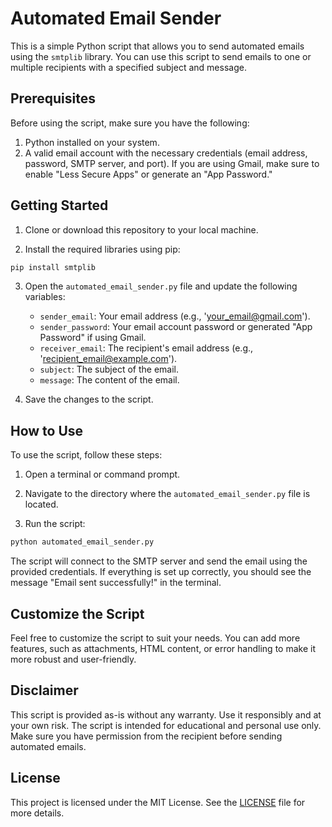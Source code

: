 # Automated Email Sender

This is a simple Python script that allows you to send automated emails using the `smtplib` library. You can use this script to send emails to one or multiple recipients with a specified subject and message.

## Prerequisites

Before using the script, make sure you have the following:

1. Python installed on your system.
2. A valid email account with the necessary credentials (email address, password, SMTP server, and port). If you are using Gmail, make sure to enable "Less Secure Apps" or generate an "App Password."

## Getting Started

1. Clone or download this repository to your local machine.

2. Install the required libraries using pip:

```bash
pip install smtplib
```

3. Open the `automated_email_sender.py` file and update the following variables:

   - `sender_email`: Your email address (e.g., 'your_email@gmail.com').
   - `sender_password`: Your email account password or generated "App Password" if using Gmail.
   - `receiver_email`: The recipient's email address (e.g., 'recipient_email@example.com').
   - `subject`: The subject of the email.
   - `message`: The content of the email.

4. Save the changes to the script.

## How to Use

To use the script, follow these steps:

1. Open a terminal or command prompt.

2. Navigate to the directory where the `automated_email_sender.py` file is located.

3. Run the script:

```bash
python automated_email_sender.py
```

The script will connect to the SMTP server and send the email using the provided credentials. If everything is set up correctly, you should see the message "Email sent successfully!" in the terminal.

## Customize the Script

Feel free to customize the script to suit your needs. You can add more features, such as attachments, HTML content, or error handling to make it more robust and user-friendly.

## Disclaimer

This script is provided as-is without any warranty. Use it responsibly and at your own risk. The script is intended for educational and personal use only. Make sure you have permission from the recipient before sending automated emails.

## License

This project is licensed under the MIT License. See the [LICENSE](LICENSE) file for more details.
